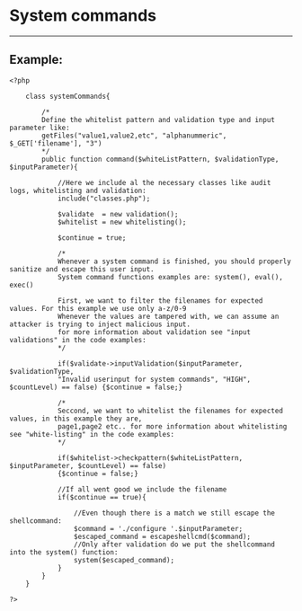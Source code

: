 # System commands
-------

## Example:


    <?php

		class systemCommands{ 	

			/*
			Define the whitelist pattern and validation type and input parameter like:
			getFiles("value1,value2,etc", "alphanummeric", $_GET['filename'], "3")
			*/
			public function command($whiteListPattern, $validationType, $inputParameter){

				//Here we include al the necessary classes like audit logs, whitelisting and validation:
				include("classes.php");

				$validate  = new validation();
				$whitelist = new whitelisting();

				$continue = true;

				/*
				Whenever a system command is finished, you should properly sanitize and escape this user input.
				System command functions examples are: system(), eval(), exec()

				First, we want to filter the filenames for expected values. For this example we use only a-z/0-9
				Whenever the values are tampered with, we can assume an attacker is trying to inject malicious input.
				for more information about validation see "input validations" in the code examples:
				*/

				if($validate->inputValidation($inputParameter, $validationType,
				"Invalid userinput for system commands", "HIGH", $countLevel) == false) {$continue = false;}

				/*
				Seccond, we want to whitelist the filenames for expected values, in this example they are,
				page1,page2 etc.. for more information about whitelisting see "white-listing" in the code examples:
				*/

				if($whitelist->checkpattern($whiteListPattern, $inputParameter, $countLevel) == false)
				{$continue = false;}

				//If all went good we include the filename
				if($continue == true){

					//Even though there is a match we still escape the shellcommand:
					$command = './configure '.$inputParameter;
					$escaped_command = escapeshellcmd($command);
					//Only after validation do we put the shellcommand into the system() function:
					system($escaped_command);
				}
			}
		}

    ?>
